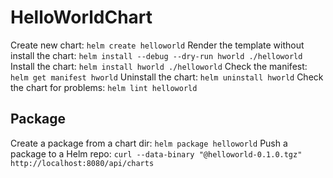 # HelloWorldChart

Create new chart: `helm create helloworld`
Render the template without install the chart: `helm install --debug --dry-run hworld ./helloworld`
Install the chart: `helm install hworld ./helloworld`
Check the manifest: `helm get manifest hworld`
Uninstall the chart: `helm uninstall hworld`
Check the chart for problems: `helm lint helloworld`

## Package
Create a package from a chart dir: `helm package helloworld`
Push a package to a Helm repo: `curl --data-binary "@helloworld-0.1.0.tgz" http://localhost:8080/api/charts`